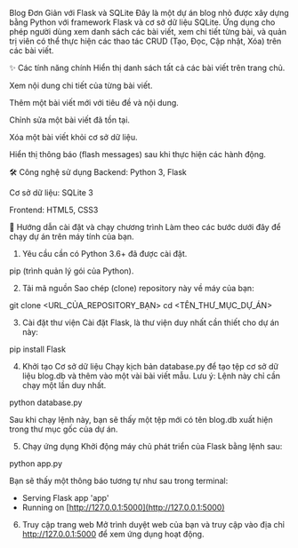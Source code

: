 Blog Đơn Giản với Flask và SQLite
Đây là một dự án blog nhỏ được xây dựng bằng Python với framework Flask và cơ sở dữ liệu SQLite. Ứng dụng cho phép người dùng xem danh sách các bài viết, xem chi tiết từng bài, và quản trị viên có thể thực hiện các thao tác CRUD (Tạo, Đọc, Cập nhật, Xóa) trên các bài viết.

✨ Các tính năng chính
Hiển thị danh sách tất cả các bài viết trên trang chủ.

Xem nội dung chi tiết của từng bài viết.

Thêm một bài viết mới với tiêu đề và nội dung.

Chỉnh sửa một bài viết đã tồn tại.

Xóa một bài viết khỏi cơ sở dữ liệu.

Hiển thị thông báo (flash messages) sau khi thực hiện các hành động.

🛠️ Công nghệ sử dụng
Backend: Python 3, Flask

Cơ sở dữ liệu: SQLite 3

Frontend: HTML5, CSS3

🚀 Hướng dẫn cài đặt và chạy chương trình
Làm theo các bước dưới đây để chạy dự án trên máy tính của bạn.

1. Yêu cầu cần có
Python 3.6+ đã được cài đặt.

pip (trình quản lý gói của Python).

2. Tải mã nguồn
Sao chép (clone) repository này về máy của bạn:

git clone <URL_CỦA_REPOSITORY_BẠN>
cd <TÊN_THƯ_MỤC_DỰ_ÁN>

3. Cài đặt thư viện
Cài đặt Flask, là thư viện duy nhất cần thiết cho dự án này:

pip install Flask

4. Khởi tạo Cơ sở dữ liệu
Chạy kịch bản database.py để tạo tệp cơ sở dữ liệu blog.db và thêm vào một vài bài viết mẫu. Lưu ý: Lệnh này chỉ cần chạy một lần duy nhất.

python database.py

Sau khi chạy lệnh này, bạn sẽ thấy một tệp mới có tên blog.db xuất hiện trong thư mục gốc của dự án.

5. Chạy ứng dụng
Khởi động máy chủ phát triển của Flask bằng lệnh sau:

python app.py

Bạn sẽ thấy một thông báo tương tự như sau trong terminal:

 * Serving Flask app 'app'
 * Running on [http://127.0.0.1:5000](http://127.0.0.1:5000)

6. Truy cập trang web
Mở trình duyệt web của bạn và truy cập vào địa chỉ http://127.0.0.1:5000 để xem ứng dụng hoạt động.
